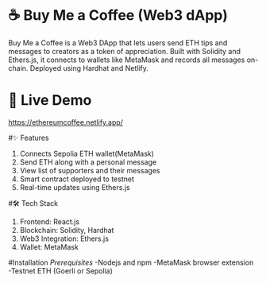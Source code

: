 # ☕ Buy Me a Coffee (Web3 dApp)
Buy Me a Coffee is a Web3 DApp that lets users send ETH tips and messages to creators as a token of appreciation. Built with Solidity and Ethers.js, it connects to wallets like MetaMask and records all messages on-chain. Deployed using Hardhat and Netlify.

# 🔗 Live Demo
https://ethereumcoffee.netlify.app/

#✨ Features
  1. Connects Sepolia ETH wallet(MetaMask)
  2. Send ETH along with a personal message
  3. View list of supporters and their messages
  4. Smart contract deployed to testnet
  5. Real-time updates using Ethers.js

#🛠️ Tech Stack
  1. Frontend: React.js
  2. Blockchain: Solidity, Hardhat
  3. Web3 Integration: Ethers.js
  4. Wallet: MetaMask

#Installation
_Prerequisites_
-Nodejs and npm
-MetaMask browser extension
-Testnet ETH (Goerli or Sepolia)

